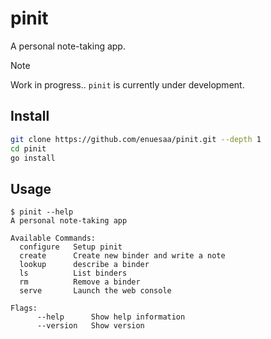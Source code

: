 # pinit
A personal note-taking app.

> [!Note]
> Work in progress.. `pinit` is currently under development.

## Install
```bash
git clone https://github.com/enuesaa/pinit.git --depth 1
cd pinit
go install
```

## Usage
```console
$ pinit --help
A personal note-taking app

Available Commands:
  configure   Setup pinit
  create      Create new binder and write a note
  lookup      describe a binder
  ls          List binders
  rm          Remove a binder
  serve       Launch the web console

Flags:
      --help      Show help information
      --version   Show version
```

